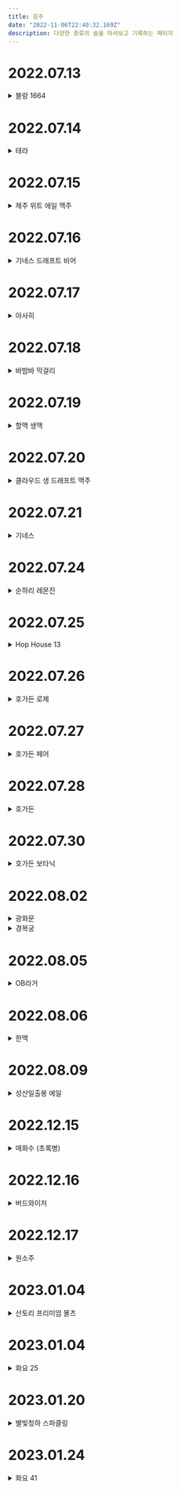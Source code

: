 ```yaml
---
title: 음주
date: "2022-11-06T22:40:32.169Z"
description: 다양한 종류의 술을 마셔보고 기록하는 페이지
---
```


<!-- 1. [2022.07.13 (수)](#2022.07.13)
2. [2022.07.14 (목)](#2022.07.14)
3. [2022.07.15 (금)](#2022.07.15)
4. [2022.07.16 (토)](#2022.07.16)
5. [2022.07.17 (일)](#2022.07.17)
6. [2022.07.18 (월)](#2022.07.18)
7. [2022.07.19 (화)](#2022.07.19)
8. [2022.07.20 (수)](#2022.07.20)
9. [2022.07.21 (목)](#2022.07.21)
10. [2022.07.22 (금)](#2022.07.22)
11. [2022.07.24 (일)](#2022.07.24)
12. [2022.07.25 (월)](#2022.07.25)
13. [2022.07.26 (화)](#2022.07.26)
14. [2022.07.27 (수)](#2022.07.27)
15. [2022.07.28 (목)](#2022.07.28)
16. [2022.07.30 (토)](#2022.07.30)
17. [2022.08.02 (화)](#2022.08.02)
18. [2022.08.05 (금)](#2022.08.05)
19. [2022.08.06 (토)](#2022.08.06) -->

# 2022.07.13
<details>
<summary>블랑 1664</summary>
    
    - 도수: 5%
    - 특징: 프랑스 스트라스부르 지방의 작은 양조장에서 시작 되었고 정제수, 맥아, 밀, 글루코오스 시럽, 호프추출물, 오렌지껍질, 고수, 천연향료가 들어간 것이 특징
    - 개인평: 고수향은 그렇게 많이 안 나고 오렌지 껍질 향이 강해서 끝맛이 달달한 맥주라 개인적으로 매우 취향
    - 평점: ★★★★★

![Blanc1664 Img](./img/blanc1664.png)
    
</details>

# 2022.07.14
<details>
<summary>테라</summary>
    
    - 테라
    - 도수 4.6%
    - 특징: 카스와 마찬가지로 인기가 많은 맥주
    - 개인평: 역시 이런 맥주는 맥주 가게 가서 생맥으로 소맥 말아 먹는게 제일 맛있다
    - 평점: ★★★☆☆
    
![Terra Img](./img/terra.png)

</details>

# 2022.07.15
<details>
<summary>제주 위트 에일 맥주</summary>

    - 도수: 5.3%
    - 특징: 제주 감귤 껍질의 상큼함과 섬세한 꽃 향이 나는 맥주
    - 개인평: 귤 껍질 맛이 미세하게 나는 맥주
    - 평점: ★★★☆☆
    
![Jeju wit ale Img](./img/jeju_wit_ale.png)

</details>

# 2022.07.16
<details>
<summary>기네스 드래프트 비어</summary>

    - 도수: 4.2%
    - 특징: 흑맥주 자체가 조금 기울여두고, 갈색이 검은색으로 바뀌기 시작하는 시점이 가장 맛있는 순간인 만큼 먹는 방법에 따라 맛이 달라지는 맥주
    - 개인평: 귀찮아서 그냥 마셨더니 씁쓸한 맛이 너무 오래 남아서 맛이 없었음.
    - 평점: ★☆☆☆☆
    
![Guinness draught Img](./img/guinness_draught.png)

</details>

# 2022.07.17
<details>
<summary>아사히</summary>

    - 도수: 5.0%
    - 특징: 일본 맥주이며, 청량하고 끝 맛이 상쾌하다.
    - 개인평: 사실 카스나, 테라랑 비교해서 그렇게 큰 차이가 느껴지지 않으며 가끔 사먹기에 좋은 거 같다
    - 평점: ★★★★☆
    
![Asahi Img](./img/Asahi.png)

</details>

# 2022.07.18
<details>
<summary>바밤바 막걸리</summary>

    - 도수: 4.0%
    - 특징: 일반적인 막걸리보다 도수가 낮고 밤맛이 진하며 달달하다
    - 개인평: 달달하고 맛있지만 끝맛에 조금 이상한 맛이 있다.
    - 평점: ★★★☆☆
    
![BaBamBa Img](./img/babamba.png)

</details>

# 2022.07.19
<details>
<summary>할맥 생맥</summary>

    - 도수: ???
    - 특징: 가게에서 마시는 시원한 생맥
    - 개인평: 생맥은 역시 가게에서 직접 마셔야 한다. 시원하고 살짝 블랑과 비슷한 맛이 나서 내 스타일이였다.
    - 평점: ★★★★★
    
</details>

# 2022.07.20
<details>
<summary>클라우드 생 드래프트 맥주</summary>

    - 도수: 5%
    - 특징: 탄산이 많은 청량감을 위한 맥주
    - 개인평: 테라, 클라우드, 카스는 눈 가리고 마시면 눈치 못 챌 정도로 맛이 비슷하다 그냥 무난한 맥주
    - 평점: ★★★☆☆

![Kloud Draft Img](./img/kloud_draft.png)
    
</details>

# 2022.07.21
<details>
<summary>기네스</summary>

    - 도수: 4.5%
    - 특징: 기네스 드래프트보다 덜 쓰며, 안에 거품을 만드는 볼이 들어있어서 신기하다.
    - 개인평: 기네스 자체가 씁쓸한 맥주라 내 스타일은 아니였다
    - 평점: ★★☆☆☆

![Guinness Original Img](./img/guinness_original.png)
    
</details>

# 2022.07.24
<details>
<summary>순하리 레몬진</summary>

    - 도수: 4.5%
    - 특징: 달달한 레몬 맛으로 알콜이 들어간 레모네이드 느낌의 맥주
    - 개인평: 토닉 워터랑 맛이 크게 차이가 없었고, 생각보다 별로였다.
    - 평점: ★☆☆☆☆

![Sunhari Remon Img](./img/sunhari_remon.png)
    
</details>

# 2022.07.25
<details>
<summary>Hop House 13</summary>

    - 도수: 5.0%
    - 특징: 기네스 회사에서 만든 아일랜드 맥주
    - 개인평: 블랑을 제외하면 제일 맛있다고 해도 과언이 아닐 정도로 맛있었다.
    - 평점:  ★★★★★

![Hop house13 Img](./img/hop_house13.png)
    
</details>

# 2022.07.26
<details>
<summary>호가든 로제</summary>

    - 도수: 3.0%
    - 특징: 밀맥주로 라즈베리를 넣어서 만든 로제 맛인게 특징
    - 개인평: 밀맥주 특유의 부드러움은 있으나, 향수를 먹는 맛
    - 평점: ★☆☆☆☆
    
![Hoegaarden Rosee Img](./img/hoegaarden_rosee.png)
    
</details>

# 2022.07.27
<details>
<summary>호가든 페어</summary>

    - 도수: 3.5%
    - 특징: 여름 한정으로 나온 서양배 과즙을 넣은 상큼한 밀맥주
    - 개인평: 배맛은 모르겠고 청포도? 청사과 맛이 나는 맛 개인적으론 달달한게 음료수 느낌이라 맛있었음
    - 평점:  ★★★☆☆
    
![Hoegaarden Pear Img](./img/hoegaarden_pear.png)
    
</details>

# 2022.07.28
<details>
<summary>호가든</summary>

    - 도수: 4.9%
    - 특징: 벨기에 대표적인 밀맥주 중 하나로 밀맥주 특성상 한 번 따르고, 흔들어서 효모(거품)까지 싹 마셔주는게 특징
    - 개인평: 블랑이랑 비교적 비슷한 맛을 내지만 블랑 보단 향이 약해서 완전 내 취향은 아니였다
    - 평점: ★★★★☆
    
![Hoegaarden Img](./img/hoegaarden.png)
    
</details>

# 2022.07.30
<details>
<summary>호가든 보타닉</summary>

    - 도수: 2.5%
    - 특징: 은은한 꽃향기를 담아낸 밀맥주
    - 개인평: 호가든 로제가 향수를 먹는 맛이였다면, 호가든 보타닉은 방향제를 먹는 맛
    - 평점: ★☆☆☆☆
    
![Hoegaarden Botanic Img](./img/hoegaarden_botanic.png)
    
</details>

# 2022.08.02
<details>
<summary>광화문</summary>

    - 도수: 5.0%
    - 특징: 에일 맥주로 맥문동을 함유해 4주간 상면발효 시킨 맥주
    - 개인평: 씁쓸한 귤 껍질 맛이 나는 맥주, 개인적으로 쓴 맛이 조금 약했으면 좋겠다
    - 평점: ★★☆☆☆
    
![Gwang Hwa Mun Img](./img/gwanghwamun.png)
    
</details>

<details>
<summary>경복궁</summary>

    - 도수: 5.0%
    - 특징: 광화문 맥주와 제주 백록담 에일을 연이어 출시하면서 수제맥주 열풍에 맞추어 나온 프리미엄 수제 맥주
    - 개인평: 광화문을 먹고 먹어선 모르겠지만 굉장히 맛있음
    - 평점: ★★★☆☆
    
![Gyeong Bok Gung Img](./img/gyeongbokgung.png)
    
</details>

# 2022.08.05    
<details>
<summary>OB라거</summary>

    - 도수: 4.6%
    - 특징: 옛날에 굉장히 유명했던 맥주로, 뉴트로 열풍으로 다시 판매중인 맥주
    - 개인평: 막 엄청 맛있다는 느낌은 안 들었지만 진짜 시원하게 다시 마시면 생맥주 느낌이 나서 맛있을 거 같았다
    - 평점: ★★★☆☆
    
![OB Img](./img/OB.png)
    
</details>

# 2022.08.06   
<details>
<summary>한맥</summary>

    - 도수: 4.6%
    - 특징: 쌀을 담아 만든 맥주로, 부드럽고 깔끔한 풍미의 팟이 일품인 맥주
    - 개인평: 야구장에서 다 식은 맥주를 마셔서 그런지 무슨 맛인지 하나도 모르겠다 (나중에 다시 먹어보든 해야할 듯)
    - 평점: ★★☆☆☆
    
![Hanmac Img](./img/hanmac.png)
</details>

# 2022.08.09
<details>
<summary>성산일출봉 에일</summary>

    - 도수: 5.1%
    - 특징: 제주 맥주 중 나온 하나로 독일의 맥주 순수령 기준에 부합하게 만들어짐
    - 개인평: 일반적인 맥주 맛이였는데 의외로 쓴 맛이 강했다 하지만 맛이 독특해서 또 먹어볼만함
    - 평점: ★★★☆☆
    
![Seongsan Sunrise Peak Img](./img/seongsan_sunrise.png)
    
</details>

# 2022.12.15
<details>
<summary>매화수 (초록병)</summary>

    - 도수: 12%
    - 특징: '저온 냉동 여과공법'을 사용해 부드럽고 깨끗한 맛!
    - 개인평: 매실 음료를 먹는 맛 맛은 있고 도수도 적당히 있어서 기분이가 좋아지는 맛
    - 평점: ★★★★☆
    
![Seongsan Sunrise Peak Img](./img/green_plum.png)
    
</details>

# 2022.12.16
<details>
<summary>버드와이저</summary>

    - 도수: 5%
    - 특징: 버드와이저는 발효액을 저온에서 7~12일 가량 발효시킨 후, 다시 0℃ 이하에서 1~2개월가량 숙성시킨 라거
    - 개인평: 사실 무슨 특징이 있는지는 모르겠는데 카스나 테라에서 나는 특유의 맥주 맛이 나지 않고 깔끔해서 좋았다
    - 평점: ★★★★☆
    
![Seongsan Sunrise Peak Img](./img/Budweiser.png)
    
</details>

# 2022.12.17
<details>
<summary>원소주</summary>

    - 도수: 24%
    - 특징: 술맛이 깔끔하고 목 넘김이 부드럽다. 감압증류(대기압보다 낮은 압력에서 증류)한 술의 특징이다
    - 개인평: 소주보단 비싸고 사케보단 싼마이가 나는 맛 개인적으로 이 돈 좀 더 모아서 사케 먹을 듯
    - 평점: ★★☆☆☆
    
![Seongsan Sunrise Peak Img](./img/One_Soju.png)
    
</details>

# 2023.01.04
<details>
<summary>산토리 프리미엄 몰츠</summary>

    - 도수: 5.5%
    - 특징: 일본 최고의 맥주 중 하나로 손꼽히며 홉 향이 매우 진하고 쓴 맛과 단 맛이 강조 된 맥주
    - 개인평: 생맥주로 바로 마셔서 그런지 같이 먹었던 안주가 맛있었는지 모르겠지만 생각보다 괜찮은 맥주
    - 평점: ★★★★☆
    
![Seongsan Sunrise Peak Img](./img/suntory_premium_malts.png)
    
</details>

# 2023.01.04
<details>
<summary>화요 25</summary>

    - 도수: 25%
    - 특징: 제법상 증류식 소주이기는 하나 가양주로 전승된 것이 아니라 증류식 소주라는 개념만을 사용해 현대적으로 만들어낸 술
    - 개인평: 도수가 있는거라 그런지 목넘김이 있고 요즘 이런 강한게 좋아서 그런지 굉장히 맛있었음
    - 평점: ★★★★☆
    
![Seongsan Sunrise Peak Img](./img/hwayo25.jpg)
    
</details>

# 2023.01.20
<details>
<summary>별빛청하 스파클링</summary>

    - 도수: 7%
    - 특징: 일반적인 청하에 탄산과 화이트 와인을 섞어 목넘김과 적절한 단맛이 있는 술
    - 개인평: 그냥 대놓고 맛있으라고 만든 술이라 맛이 없을 수가 없었다 대신에 가격 대비 양이 좀 적었음
    - 평점: ★★★☆☆
    
![Seongsan Sunrise Peak Img](./img/starlight_cheongha.jpg)
    
</details>

# 2023.01.24
<details>
<summary>화요 41</summary>

    - 도수: 41%
    - 특징: 제법상 증류식 소주이기는 하나 가양주로 전승된 것이 아니라 증류식 소주라는 개념만을 사용해 현대적으로 만들어낸 술
    - 개인평: 그냥 한 번 마시면 내 위장이 속 위치를 알 수 있는 술. 굉장히 뜨겁게 목넘김이 묵직하고 입 안에 향이 오래 남아 있는다. 개인적으로 그 느낌이 괜찮았음
    - 평점: ★★★★☆
    
![Seongsan Sunrise Peak Img](./img/hwayo41.png)
    
</details>